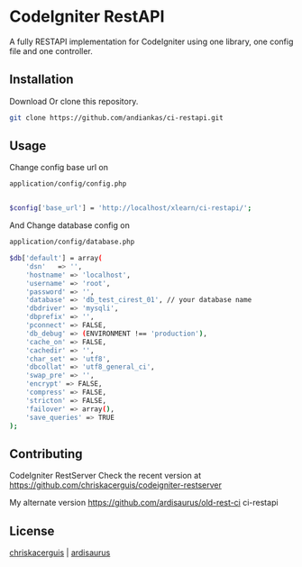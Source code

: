 


# CodeIgniter RestAPI

A fully RESTAPI implementation for CodeIgniter using one library, one config file and one controller.

## Installation

Download Or clone this repository. 

```bash
git clone https://github.com/andiankas/ci-restapi.git
```

## Usage
Change config base url on 
```bash
application/config/config.php


$config['base_url'] = 'http://localhost/xlearn/ci-restapi/';
```

And
Change database config on 
```bash
application/config/database.php

$db['default'] = array(
	'dsn'	=> '',
	'hostname' => 'localhost',
	'username' => 'root',
	'password' => '',
	'database' => 'db_test_cirest_01', // your database name
	'dbdriver' => 'mysqli',
	'dbprefix' => '',
	'pconnect' => FALSE,
	'db_debug' => (ENVIRONMENT !== 'production'),
	'cache_on' => FALSE,
	'cachedir' => '',
	'char_set' => 'utf8',
	'dbcollat' => 'utf8_general_ci',
	'swap_pre' => '',
	'encrypt' => FALSE,
	'compress' => FALSE,
	'stricton' => FALSE,
	'failover' => array(),
	'save_queries' => TRUE
);
```

## Contributing

CodeIgniter RestServer
Check the recent version at https://github.com/chriskacerguis/codeigniter-restserver

My alternate version https://github.com/ardisaurus/old-rest-ci
ci-restapi

## License
[chriskacerguis](https://github.com/chriskacerguis/) | [ardisaurus](https://github.com/ardisaurus/)
